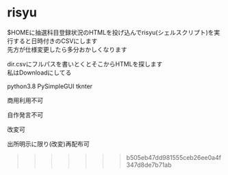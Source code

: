 
# risyu
$HOMEに抽選科目登録状況のHTMLを投げ込んでrisyu(シェルスクリプト)を実行すると日時付きのCSVにします  
先方が仕様変更したら多分おかしくなります

dir.csvにフルパスを書いとくとそこからHTMLを探します  
私はDownloadにしてる

python3.8
PySimpleGUI
tknter

商用利用不可

自作発言不可

改変可

出所明示に限り(改変)再配布可
>>>>>>> b505eb47dd981555ceb26ee0a4f347d8de7b71ab
